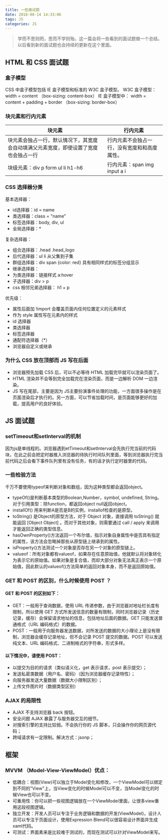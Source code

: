 ```yaml
---
title: 一些面试题
date: 2018-08-14 14:33:06
tags: JS
categories: JS
---
```

> 学而不思则罔，思而不学则殆。这一篇会将一些看到的面试题做一个总结。以后看到新的面试题也会持续的更新在这个里面。

<!-- more -->

## HTML 和 CSS 面试题
### 盒子模型
   CSS 中盒子模型包括 IE 盒子模型和标准的 W3C 盒子模型。 
   W3C 盒子模型： width = content （box-sizing: content-box）
   IE 盒子模型中： width = content + padding + border （box-sizing: border-box）

### 块元素和行内元素
   
| 块元素 | 行内元素 |
| ------ | ------ |
| 块元素会独占一行，默认情况下，其宽度会自动填满父元素宽度，即使设置了宽度也会独占一行 | 行内元素不会独占一行，没有宽度和和高度属性。 |
| 块级元素：div p form ul li h1-h6 | 行内元素：span img input a i |

### CSS 选择器分类
基本选择器：
* id选择器：id = name
* 类选择器：class = "name"
* 标签选择器：body, div, ul
* 全局选择器：* 

复杂选择器：
* 组合选择器：.head .head_logo
* 后代选择器：ul li 从父集到子集
* 群组选择器：div span {color: red} 具有相同样式的标签分组显示
* 继承选择器：
* 为类选择器：链接样式 a:hover
* 子选择器：div > p 
* css 相邻兄弟选择器： h1 + p

优先级：
* 属性后面加 !import 会覆盖页面内任何位置定义的元素样式
* 作为 style 属性写在元素内的样式
* id 选择器
* 类选择器
* 标签选择器
* 通配符选择器（*）
* 浏览器自定义或继承

### 为什么 CSS 放在顶部而 JS 写在后面
* 浏览器预先加载 CSS 后，可以不必等待 HTML 加载完毕就可以渲染页面了。
* HTML 渲染并不会等到完全加载完在渲染页面，而是一边解析 DOM 一边渲染。
* JS 写在尾部，主要是因为 JS主要扮演事件处理的功能，一方面很多操作是在页面渲染后才执行的。另一方面，可以节省加载时间，是页面能够更好的加载，提高用户的良好体验。

## JS 面试题
### setTimeout和setInterval的机制
因为js是单线程的。浏览器遇到etTimeout和setInterval会先执行完当前的代码块，在此之前会把定时器推入浏览器的待执行时间队列里面，等到浏览器执行完当前代码之后会看下事件队列里有没有任务，有的话才执行定时器里的代码。

### 一些检验方法
千万不要使用typeof来判断对象和数组，因为这种类型都会返回object。

* typeOf()是判断基本类型的Boolean,Number，symbol, undefined, String。 对于引用类型：除function，都返回object null返回object。
* installOf() 用来判断A是否是B的实例，installof检查的是原型。
* toString() 是Object的原型方法，对于 Object 对象，直接调用 toString() 就能返回 [Object Object] 。而对于其他对象，则需要通过 call / apply 来调用才能返回正确的类型信息。
* hasOwnProperty()方法返回一个布尔值，指示对象自身属性中是否具有指定的属性，该方法会忽略掉那些从原型链上继承到的属性。
* isProperty()方法测试一个对象是否存在另一个对象的原型链上。
* valueof：所有对象都有valueof，如果存在任意原始值，他就默认将对象转化为表示它的原始值。如果对象是复合值，而却大部分对象无法真正表示一个原始值，因此默认的valueof()方法简单的返回对象本身，而不是返回原始值。

### GET 和 POST 的区别，什么时候使用 POST ？
#### GET 和 POST 的区别如下：

* GET：一般用于查询数据，使用 URL 传递参数，由于浏览器对地址栏长度有限制，所以使用 GET 方式所发送信息的数量有限制，同时浏览器记录（历史记录，缓存）会保留请求地址的信息，包括地址后面的数据。GET 只能发送普通格式（URL 编码格式）的数据。
* POST：一般用于向服务器发送数据，对所发送的数据的大小理论上是没有限制，浏览器会缓存记录地址，但不会记录 POST 提交的数据。POST 可以发送纯文本、URL 编码格式、二进制格式的字符串，形式多样。

#### 以下情况中，请使用 POST：
* 以提交为目的的请求（类似语义化，get 表示请求，post 表示提交）；
* 发送私密类数据（用户名、密码）（因为浏览器缓存记录特性）；
* 向服务器发送大量数据（数据大小限制区别）；
* 上传文件图片时（数据类型区别）

### AJAX 的局限性
* AJAX 不支持浏览器 back 按钮。
* 安全问题 AJAX 暴露了与服务器交互的细节。
* 对搜索引擎的支持比较弱。不会执行你的 JS 脚本，只会操作你的网页源代码；
* 跨域请求有一定限制。解决方式：jsonp；

## 框架
### MVVM （Model-View-ViewModel）优点：
* 低耦合：视图(View)可以独立于Model变化和修改，一个ViewModel可以绑定到不同的"View"上，当View变化的时候Model可以不变，当Model变化的时候View也可以不变。
* 可重用性：你可以把一些视图逻辑放在一个ViewModel里面，让很多view重用这段视图逻辑。
* 独立开发：开发人员可以专注于业务逻辑和数据的开发(ViewModel)，设计人员可以专注于页面设计，使用Expression Blend可以很容易设计界面并生成xaml代码。
* 可测试：界面素来是比较难于测试的，而现在测试可以针对ViewModel来写。